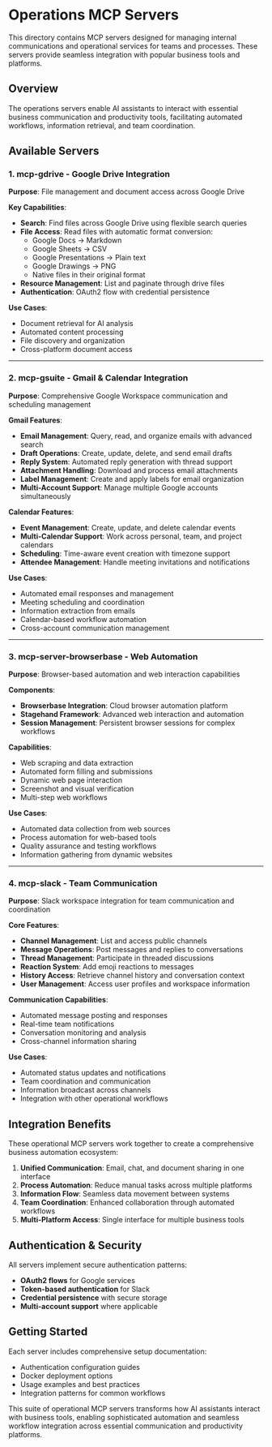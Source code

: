 # Operations MCP Servers

This directory contains MCP servers designed for managing internal communications and operational services for teams and processes. These servers provide seamless integration with popular business tools and platforms.

## Overview

The operations servers enable AI assistants to interact with essential business communication and productivity tools, facilitating automated workflows, information retrieval, and team coordination.

## Available Servers

### 1. **mcp-gdrive** - Google Drive Integration
**Purpose**: File management and document access across Google Drive

**Key Capabilities**:
- **Search**: Find files across Google Drive using flexible search queries
- **File Access**: Read files with automatic format conversion:
  - Google Docs → Markdown
  - Google Sheets → CSV  
  - Google Presentations → Plain text
  - Google Drawings → PNG
  - Native files in their original format
- **Resource Management**: List and paginate through drive files
- **Authentication**: OAuth2 flow with credential persistence

**Use Cases**:
- Document retrieval for AI analysis
- Automated content processing
- File discovery and organization
- Cross-platform document access

---

### 2. **mcp-gsuite** - Gmail & Calendar Integration
**Purpose**: Comprehensive Google Workspace communication and scheduling management

**Gmail Features**:
- **Email Management**: Query, read, and organize emails with advanced search
- **Draft Operations**: Create, update, delete, and send email drafts
- **Reply System**: Automated reply generation with thread support
- **Attachment Handling**: Download and process email attachments
- **Label Management**: Create and apply labels for email organization
- **Multi-Account Support**: Manage multiple Google accounts simultaneously

**Calendar Features**:
- **Event Management**: Create, update, and delete calendar events
- **Multi-Calendar Support**: Work across personal, team, and project calendars
- **Scheduling**: Time-aware event creation with timezone support
- **Attendee Management**: Handle meeting invitations and notifications

**Use Cases**:
- Automated email responses and management
- Meeting scheduling and coordination
- Information extraction from emails
- Calendar-based workflow automation
- Cross-account communication management

---

### 3. **mcp-server-browserbase** - Web Automation
**Purpose**: Browser-based automation and web interaction capabilities

**Components**:
- **Browserbase Integration**: Cloud browser automation platform
- **Stagehand Framework**: Advanced web interaction and automation
- **Session Management**: Persistent browser sessions for complex workflows

**Capabilities**:
- Web scraping and data extraction
- Automated form filling and submissions
- Dynamic web page interaction
- Screenshot and visual verification
- Multi-step web workflows

**Use Cases**:
- Automated data collection from web sources
- Process automation for web-based tools
- Quality assurance and testing workflows
- Information gathering from dynamic websites

---

### 4. **mcp-slack** - Team Communication
**Purpose**: Slack workspace integration for team communication and coordination

**Core Features**:
- **Channel Management**: List and access public channels
- **Message Operations**: Post messages and replies to conversations
- **Thread Management**: Participate in threaded discussions
- **Reaction System**: Add emoji reactions to messages
- **History Access**: Retrieve channel history and conversation context
- **User Management**: Access user profiles and workspace information

**Communication Capabilities**:
- Automated message posting and responses
- Real-time team notifications
- Conversation monitoring and analysis
- Cross-channel information sharing

**Use Cases**:
- Automated status updates and notifications
- Team coordination and communication
- Information broadcast across channels
- Integration with other operational workflows

## Integration Benefits

These operational MCP servers work together to create a comprehensive business automation ecosystem:

1. **Unified Communication**: Email, chat, and document sharing in one interface
2. **Process Automation**: Reduce manual tasks across multiple platforms
3. **Information Flow**: Seamless data movement between systems
4. **Team Coordination**: Enhanced collaboration through automated workflows
5. **Multi-Platform Access**: Single interface for multiple business tools

## Authentication & Security

All servers implement secure authentication patterns:
- **OAuth2 flows** for Google services
- **Token-based authentication** for Slack
- **Credential persistence** with secure storage
- **Multi-account support** where applicable

## Getting Started

Each server includes comprehensive setup documentation:
- Authentication configuration guides
- Docker deployment options
- Usage examples and best practices
- Integration patterns for common workflows

This suite of operational MCP servers transforms how AI assistants interact with business tools, enabling sophisticated automation and seamless workflow integration across essential communication and productivity platforms.
